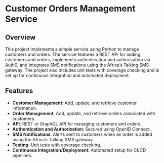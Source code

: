 # Customer Orders Management Service

## Overview

This project implements a simple service using Python to manage customers and orders. The service features a REST API for adding customers and orders, implements authentication and authorization via Auth0, and integrates SMS notifications using the Africa’s Talking SMS gateway. The project also includes unit tests with coverage checking and is set up for continuous integration and automated deployment.

## Features

- **Customer Management**: Add, update, and retrieve customer information.
- **Order Management**: Add, update, and retrieve orders associated with customers.
- **API**: REST or GraphQL API for managing customers and orders.
- **Authentication and Authorization**: Secured using OpenID Connect.
- **SMS Notifications**: Alerts sent to customers when an order is added using the Africa’s Talking SMS gateway.
- **Testing**: Unit tests with coverage checking.
- **Continuous Integration/Deployment**: Automated setup for CI/CD pipelines.
